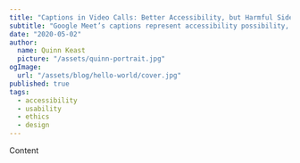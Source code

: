 ```yaml
---
title: "Captions in Video Calls: Better Accessibility, but Harmful Side Effects"
subtitle: "Google Meet’s captions represent accessibility possibility, but are fundamentally flawed by an ethical design problem."
date: "2020-05-02"
author:
  name: Quinn Keast
  picture: "/assets/quinn-portrait.jpg"
ogImage:
  url: "/assets/blog/hello-world/cover.jpg"
published: true
tags:
  - accessibility
  - usability
  - ethics
  - design
---
```


Content
